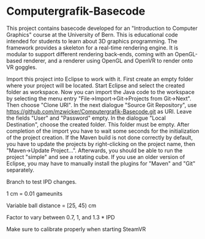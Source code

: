 # Computergrafik-Basecode
This project contains basecode developed for an "Introduction to Computer Graphics" course at the University of Bern. This is educational code intended for students to learn about 3D graphics programming. The framework provides a skeleton for a real-time rendering engine. It is modular to support different rendering back-ends, coming with an OpenGL-based renderer, and a renderer using OpenGL and OpenVR to render onto VR goggles. 

Import this project into Eclipse to work with it. First create an empty folder where your project will be located. Start Eclipse and select the created folder as workspace. Now you can import the Java code to the workspace by selecting the menu entry "File->Import->Git->Projects from Git->Next". Then choose "Clone URI". In the next dialogue "Source Git Repository", use https://github.com/mzwicker/Computergrafik-Basecode.git as URI. Leave the fields "User" and "Password" empty. In the dialogue "Local Destination", choose the created folder. This folder must be empty. After completion of the import you have to wait some seconds for the initialization of the project creation. If the Maven build is not done correctly by default, you have to update the projects by right-clicking on the project name, then "Maven->Update Project...". Afterwards, you should be able to run the project "simple" and see a rotating cube. If you use an older version of Eclipse, you may have to manually install the plugins for "Maven" and "Git" separately. 


Branch to test IPD changes.

1 cm = 0.01 gameunits

Variable ball distance = [25, 45) cm

Factor to vary between 0.7, 1, and 1.3 * IPD

Make sure to calibrate properly when starting SteamVR